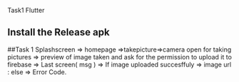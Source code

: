 Task1 
Flutter 

## Install the Release  apk 
##Task 1 Splashscreen => homepage =>takepicture=>camera open for taking pictures => preview of image taken and ask for the permission to upload it to firebase => Last screen( msg ) => If image uploaded succesffuly => image url : else => Error Code.

